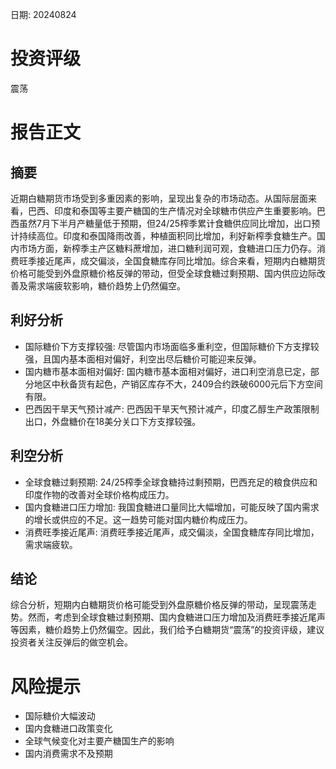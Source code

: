 
日期: 20240824

# 投资评级

震荡

# 报告正文

## 摘要

近期白糖期货市场受到多重因素的影响，呈现出复杂的市场动态。从国际层面来看，巴西、印度和泰国等主要产糖国的生产情况对全球糖市供应产生重要影响。巴西虽然7月下半月产糖量低于预期，但24/25榨季累计食糖供应同比增加，出口预计持续高位。印度和泰国降雨改善，种植面积同比增加，利好新榨季食糖生产。国内市场方面，新榨季主产区糖料蔗增加，进口糖利润可观，食糖进口压力仍存。消费旺季接近尾声，成交偏淡，全国食糖库存同比增加。综合来看，短期内白糖期货价格可能受到外盘原糖价格反弹的带动，但受全球食糖过剩预期、国内供应边际改善及需求端疲软影响，糖价趋势上仍然偏空。

## 利好分析

* 国际糖价下方支撑较强: 尽管国内市场面临多重利空，但国际糖价下方支撑较强，且国内基本面相对偏好，利空出尽后糖价可能迎来反弹。
* 国内糖市基本面相对偏好: 国内糖市基本面相对偏好，进口利空消息已定，部分地区中秋备货有起色，产销区库存不大，2409合约跌破6000元后下方空间有限。
* 巴西因干旱天气预计减产: 巴西因干旱天气预计减产，印度乙醇生产政策限制出口，外盘糖价在18美分关口下方支撑较强。

## 利空分析

* 全球食糖过剩预期: 24/25榨季全球食糖持过剩预期，巴西充足的粮食供应和印度作物的改善对全球价格构成压力。
* 国内食糖进口压力增加: 我国食糖进口量同比大幅增加，可能反映了国内需求的增长或供应的不足。这一趋势可能对国内糖价构成压力。
* 消费旺季接近尾声: 消费旺季接近尾声，成交偏淡，全国食糖库存同比增加，需求端疲软。

## 结论

综合分析，短期内白糖期货价格可能受到外盘原糖价格反弹的带动，呈现震荡走势。然而，考虑到全球食糖过剩预期、国内食糖进口压力增加及消费旺季接近尾声等因素，糖价趋势上仍然偏空。因此，我们给予白糖期货“震荡”的投资评级，建议投资者关注反弹后的做空机会。

# 风险提示

* 国际糖价大幅波动
* 国内食糖进口政策变化
* 全球气候变化对主要产糖国生产的影响
* 国内消费需求不及预期
